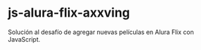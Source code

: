 # js-alura-flix-axxving
Solución al desafío de agregar nuevas películas en Alura Flix con JavaScript.
